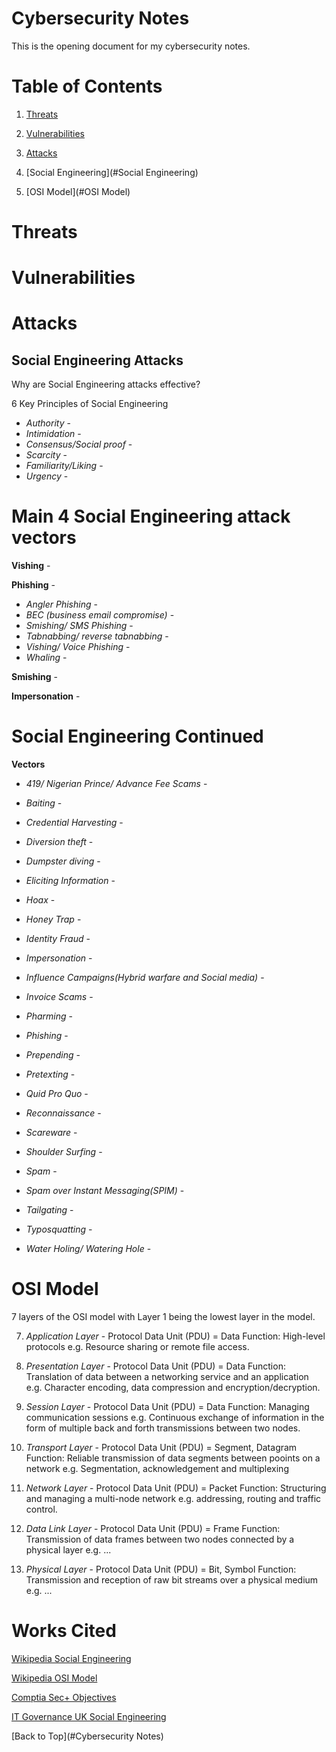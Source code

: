 # Cybersecurity Notes
This is the opening document for my cybersecurity notes.

# Table of Contents

1. [Threats](#Threats)

2. [Vulnerabilities](#Vulnerabilities)

3. [Attacks](#Attacks)

4. [Social Engineering](#Social Engineering)

5. [OSI Model](#OSI Model)


# Threats



# Vulnerabilities



# Attacks
## Social Engineering Attacks



Why are Social Engineering attacks effective?


6 Key Principles of Social Engineering
* _Authority_ - 
* _Intimidation_ - 
* _Consensus/Social proof_ - 
* _Scarcity_ - 
* _Familiarity/Liking_ - 
* _Urgency_ - 

# Main 4 Social Engineering attack vectors
**Vishing** -

**Phishing** - 

* _Angler Phishing_ - 
* _BEC (business email compromise)_ - 
* _Smishing/ SMS Phishing_ -
* _Tabnabbing/ reverse tabnabbing_ - 
* _Vishing/ Voice Phishing_ -
* _Whaling_ -

**Smishing** -

**Impersonation** -

# Social Engineering Continued

**Vectors**

* _419/ Nigerian Prince/ Advance Fee Scams_ - 

* _Baiting_ - 

* _Credential Harvesting_ - 

* _Diversion theft_ - 

* _Dumpster diving_ - 

* _Eliciting Information_ - 

* _Hoax_ -

* _Honey Trap_ - 

* _Identity Fraud_ - 

* _Impersonation_ - 

* _Influence Campaigns(Hybrid warfare and Social media)_ - 

* _Invoice Scams_ -

* _Pharming_ - 

* _Phishing_ - 

* _Prepending_ -

* _Pretexting_ - 

* _Quid Pro Quo_ - 

* _Reconnaissance_ -

* _Scareware_ - 

* _Shoulder Surfing_ -

* _Spam_ -

* _Spam over Instant Messaging(SPIM)_ -

* _Tailgating_ - 

* _Typosquatting_ - 

* _Water Holing/ Watering Hole_ - 



# OSI Model
7 layers of the OSI model with Layer 1 being the lowest layer in the model.

7. _Application Layer_ - Protocol Data Unit (PDU) = Data
    Function: High-level protocols e.g. Resource sharing or remote file access.

6. _Presentation Layer_ - Protocol Data Unit (PDU) = Data
    Function: Translation of data between a networking service and an application e.g. Character encoding, data compression and encryption/decryption.

5. _Session Layer_ - Protocol Data Unit (PDU) = Data
    Function: Managing communication sessions e.g. Continuous exchange of information in the form of multiple back and forth transmissions between two nodes.

4. _Transport Layer_ - Protocol Data Unit (PDU) = Segment, Datagram
    Function: Reliable transmission of data segments between pooints on a network e.g. Segmentation, acknowledgement and multiplexing

3. _Network Layer_ - Protocol Data Unit (PDU) = Packet
    Function: Structuring and managing a multi-node network e.g. addressing, routing and traffic control.

2. _Data Link Layer_ - Protocol Data Unit (PDU) = Frame
    Function: Transmission of data frames between two nodes connected by a physical layer e.g. ...

1. _Physical Layer_ - Protocol Data Unit (PDU) = Bit, Symbol
    Function: Transmission and reception of raw bit streams over a physical medium e.g. ...



# Works Cited
[Wikipedia Social Engineering](https://en.wikipedia.org/wiki/Social_engineering_(security))

[Wikipedia OSI Model](https://en.wikipedia.org/wiki/OSI_model)

[Comptia Sec+ Objectives](https://www.comptia.jp/pdf/CompTIA%20Security+%20SY0-601%20Exam%20Objectives%20(3.0).pdf)

[IT Governance UK Social Engineering](https://www.itgovernance.co.uk/social-engineering-attacks)





[Back to Top](#Cybersecurity Notes)